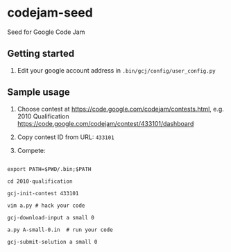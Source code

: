 codejam-seed
============

Seed for Google Code Jam

Getting started
---------------

1. Edit your google account address in `.bin/gcj/config/user_config.py`


Sample usage
------------

1. Choose contest at https://code.google.com/codejam/contests.html,
   e.g. 2010 Qualification https://code.google.com/codejam/contest/433101/dashboard

2. Copy contest ID from URL: `433101`

3. Compete:

  ```shell

  export PATH=$PWD/.bin;$PATH

  cd 2010-qualification

  gcj-init-contest 433101

  vim a.py # hack your code

  gcj-download-input a small 0

  a.py A-small-0.in  # run your code

  gcj-submit-solution a small 0

  ```
